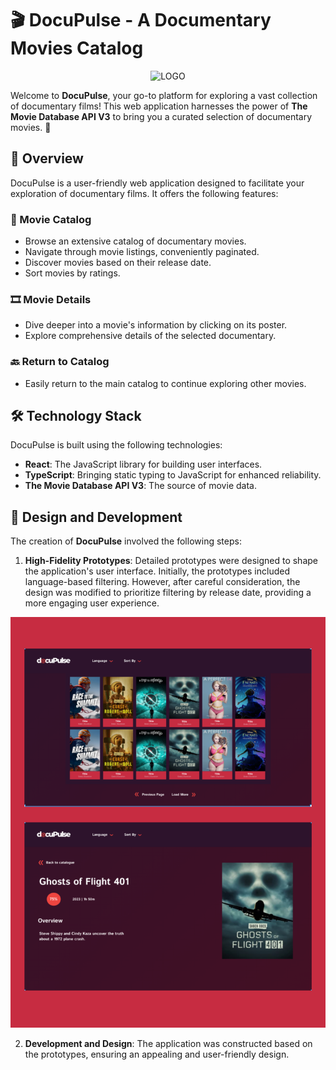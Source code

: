 # 🎬 DocuPulse - A Documentary Movies Catalog

<p align="center">
<img src="./src/assets/logo-web-docuPulse-noBackground.png" alt="LOGO" width="300" height="150">
</p>

Welcome to **DocuPulse**, your go-to platform for exploring a vast collection of documentary films! This web application harnesses the power of **The Movie Database API V3** to bring you a curated selection of documentary movies. 🌟

## 📄 Overview

DocuPulse is a user-friendly web application designed to facilitate your exploration of documentary films. It offers the following features:

### 🎥 Movie Catalog

- Browse an extensive catalog of documentary movies.
- Navigate through movie listings, conveniently paginated.
- Discover movies based on their release date.
- Sort movies by ratings.

### 🎞 Movie Details

- Dive deeper into a movie's information by clicking on its poster.
- Explore comprehensive details of the selected documentary.

### 🔙 Return to Catalog

- Easily return to the main catalog to continue exploring other movies.

## 🛠️ Technology Stack

DocuPulse is built using the following technologies:

- **React**: The JavaScript library for building user interfaces.
- **TypeScript**: Bringing static typing to JavaScript for enhanced reliability.
- **The Movie Database API V3**: The source of movie data.

## 🎨 Design and Development

The creation of **DocuPulse** involved the following steps:

1. **High-Fidelity Prototypes**: Detailed prototypes were designed to shape the application's user interface. Initially, the prototypes included language-based filtering. However, after careful consideration, the design was modified to prioritize filtering by release date, providing a more engaging user experience.

![Prototipo de alta fidelidad](src/assets/prototipos.png)

2. **Development and Design**: The application was constructed based on the prototypes, ensuring an appealing and user-friendly design.
